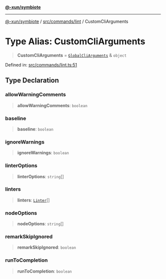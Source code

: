 [**@-xun/symbiote**](../../../../README.md)

***

[@-xun/symbiote](../../../../README.md) / [src/commands/lint](../README.md) / CustomCliArguments

# Type Alias: CustomCliArguments

> **CustomCliArguments** = [`GlobalCliArguments`](../../../configure/type-aliases/GlobalCliArguments.md) & `object`

Defined in: [src/commands/lint.ts:51](https://github.com/Xunnamius/symbiote/blob/25135a1844b8500302680a71b90428852179ec2c/src/commands/lint.ts#L51)

## Type Declaration

### allowWarningComments

> **allowWarningComments**: `boolean`

### baseline

> **baseline**: `boolean`

### ignoreWarnings

> **ignoreWarnings**: `boolean`

### linterOptions

> **linterOptions**: `string`[]

### linters

> **linters**: [`Linter`](../enumerations/Linter.md)[]

### nodeOptions

> **nodeOptions**: `string`[]

### remarkSkipIgnored

> **remarkSkipIgnored**: `boolean`

### runToCompletion

> **runToCompletion**: `boolean`
